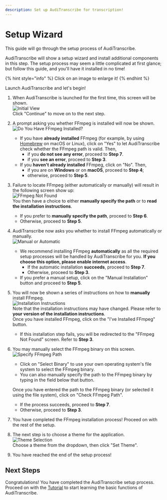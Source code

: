 ```yaml
---
description: Set up AudiTranscribe for transcription!
---
```


# Setup Wizard

This guide will go through the setup process of AudiTranscribe.

AudiTranscribe will show a setup wizard and install additional components in this step. The setup process may seem a
little complicated at first glance; but follow this guide, and you'll have it installed in no time!

{% hint style="info" %}
Click on an image to enlarge it!
{% endhint %}

Launch AudiTranscribe and let's begin!

1. When AudiTranscribe is launched for the first time, this screen will be shown.\
   <img src="img/setup-wizard/initial-view.png" alt="Initial View" data-size="original">\
   Click "Continue" to move on to the next step.
2. A prompt asking you whether FFmpeg is installed will now be shown.\
   <img src="img/setup-wizard/do-you-have-ffmpeg-installed.png" alt="Do You Have FFmpeg Installed?" data-size="original">
    * If you have **already installed** FFmpeg (for example, by
      using [Homebrew](https://formulae.brew.sh/formula/ffmpeg) on macOS or Linux), click on "Yes" to let AudiTranscribe
      check whether the FFmpeg path is valid. Then,
        * if you **do not see any error**, proceed to **Step 7**.
        * if you **see an error**, proceed to **Step 3**.
    * If you **haven't already installed** FFmpeg, click on "No". Then,
        * if you are on **Windows** or on **macOS**, proceed to **Step 4**;
        * otherwise, proceed to **Step 5**.
3. Failure to locate FFmpeg (either automatically or manually) will result in the following screen show up:\
   <img src="img/setup-wizard/ffmpeg-not-found.png" alt="FFmpeg Not Found" data-size="original">\
   You then have a choice to either **manually specify the path** or to **read the installation instructions**.
    * If you prefer to **manually specify the path**, proceed to **Step 6**.
    * Otherwise, proceed to **Step 5**.
4. AudiTranscribe now asks you whether to install FFmpeg automatically or manually.\
   <img src="img/setup-wizard/manual-or-automatic.png" alt="Manual or Automatic" data-size="original">
    * We recommend installing FFmpeg **automatically** as all the required setup processes will be handled by
      AudiTranscribe for you. **If you choose this option, please enable internet access**.
        * If the automatic installation **succeeds**, proceed to **Step 7**.
        * Otherwise, proceed to **Step 3**.
    * If you prefer a manual setup, click on the "Manual Installation" button and proceed to **Step 5**.
5. You will now be shown a series of instructions on how to **manually** install FFmpeg.\
   <img src="img/setup-wizard/installation-instructions.png" alt="Installation Instructions" data-size="original">\
   Note that the installation instructions may have changed. Please refer to **your version of the installation
   instructions**.\
   Once you have installed FFmpeg, click on the "I've Installed FFmpeg" button.
    * If this installation step fails, you will be redirected to the "FFmpeg Not Found" screen. Refer to **Step 3**.
6. You may manually select the FFmpeg binary on this screen.\
   <img src="img/setup-wizard/specify-ffmpeg-path.png" alt="Specify FFmpeg Path" data-size="original">

    * Click on "Select Binary" to use your own operating system's file system to select the FFmpeg binary.
    * You can also manually specify the path to the FFmpeg binary by typing in the field below that button.

   Once you have entered the path to the FFmpeg binary (or selected it using the file system), click on "Check FFmpeg
   Path".

    * If the process succeeds, proceed to **Step 7**.
    * Otherwise, proceed to **Step 3**.
7. You have completed the FFmpeg installation process! Proceed on with the rest of the setup.
8. The next step is to choose a theme for the application.\
   <img src="img/setup-wizard/theme-selection.png" alt="Theme Selection" data-size="original">\
   Choose a theme from the dropdown, then click "Set Theme".
9. You have reached the end of the setup process!

## Next Steps

Congratulations! You have completed the AudiTranscribe setup process. Proceed on with
the [Tutorial](../tutorial/0-overview.md) to start learning the basic functions of AudiTranscribe.
